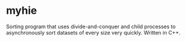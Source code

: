 # myhie
Sorting program that uses divide-and-conquer and child processes to asynchronously sort datasets of every size very quickly. Written in C++.
